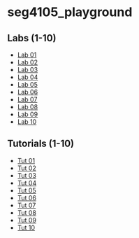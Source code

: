 # seg4105_playground


## Labs (1-10)

* [Lab 01]()
* [Lab 02]()
* [Lab 03]()
* [Lab 04]()
* [Lab 05]()
* [Lab 06]()
* [Lab 07]()
* [Lab 08]()
* [Lab 09]()
* [Lab 10]()

 ## Tutorials (1-10)

* [Tut 01]()
* [Tut 02]()
* [Tut 03]()
* [Tut 04]()
* [Tut 05]()
* [Tut 06]()
* [Tut 07]()
* [Tut 08]()
* [Tut 09]()
* [Tut 10]()

